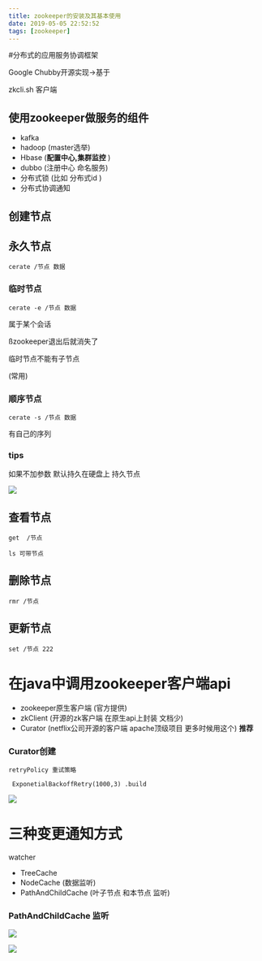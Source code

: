 ```yaml
---
title: zookeeper的安装及其基本使用
date: 2019-05-05 22:52:52
tags: [zookeeper]
---
```


#分布式的应用服务协调框架

Google Chubby开源实现->基于 

zkcli.sh 客户端

## 使用zookeeper做服务的组件

* kafka
* hadoop  (master选举)
* Hbase   (**配置中心,集群监控** )
* dubbo  (注册中心 命名服务)
*  分布式锁  (比如 分布式id )
* 分布式协调通知

<!--more-->

## 创建节点

## 永久节点

`cerate /节点 数据`

### 临时节点

`cerate -e /节点 数据`

属于某个会话  

ßzookeeper退出后就消失了  

临时节点不能有子节点  

(常用)

### 顺序节点

`cerate -s /节点 数据`

有自己的序列

### tips

如果不加参数 默认持久在硬盘上 持久节点

![](/img/2019-5-5/1.png)

## 查看节点

`get  /节点`

`ls 可带节点` 

## 删除节点

`rmr /节点`

## 更新节点

`set /节点 222`

# 在java中调用zookeeper客户端api

* zookeeper原生客户端 (官方提供)
* zkClient (开源的zk客户端 在原生api上封装 文档少)
* Curator (netflix公司开源的客户端 apache顶级项目 更多时候用这个) **推荐**

### Curator创建

`retryPolicy 重试策略`

` ExponetialBackoffRetry(1000,3) .build`

![](/img/2019-5-5/2.png)



#   三种变更通知方式

watcher

* TreeCache 
* NodeCache (数据监听)
* PathAndChildCache (叶子节点 和本节点 监听)

### PathAndChildCache 监听

![](/img/2019-5-5/3.png)

![](/img/2019-5-5/4.png)



